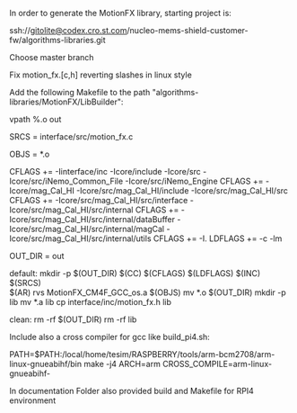 In order to generate the MotionFX library, starting project is:

ssh://gitolite@codex.cro.st.com/nucleo-mems-shield-customer-fw/algorithms-libraries.git

Choose master branch

Fix motion_fx.[c,h] reverting slashes in linux style

Add the following Makefile to the path "algorithms-libraries/MotionFX/LibBuilder":

vpath %.o out

SRCS = interface/src/motion_fx.c

OBJS = *.o

CFLAGS += -Iinterface/inc -Icore/include -Icore/src -Icore/src/iNemo_Common_File -Icore/src/iNemo_Engine
CFLAGS += -Icore/mag_Cal_HI -Icore/src/mag_Cal_HI/include -Icore/src/mag_Cal_HI/src
CFLAGS += -Icore/src/mag_Cal_HI/src/interface -Icore/src/mag_Cal_HI/src/internal
CFLAGS += -Icore/src/mag_Cal_HI/src/internal/dataBuffer -Icore/src/mag_Cal_HI/src/internal/magCal -Icore/src/mag_Cal_HI/src/internal/utils
CFLAGS += -I.
LDFLAGS += -c -lm

OUT_DIR = out

default:
        mkdir -p $(OUT_DIR)
        $(CC) $(CFLAGS) $(LDFLAGS) $(INC) $(SRCS)               
        $(AR) rvs MotionFX_CM4F_GCC_os.a $(OBJS)
        mv *.o $(OUT_DIR)
        mkdir -p lib
        mv *.a lib
        cp interface/inc/motion_fx.h lib
        
clean:
        rm -rf $(OUT_DIR)
        rm -rf lib

Include also a cross compiler for gcc like build_pi4.sh:

PATH=$PATH:/local/home/tesim/RASPBERRY/tools/arm-bcm2708/arm-linux-gnueabihf/bin
make -j4 ARCH=arm CROSS_COMPILE=arm-linux-gnueabihf-

In documentation Folder also provided build and Makefile for RPI4 environment
